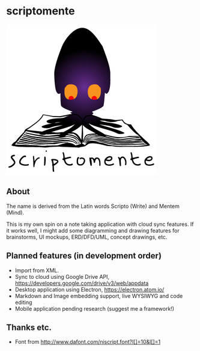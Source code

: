 # scriptomente
![Scriptomente Logo](/assets/Logo-01.png)

## About
The name is derived from the Latin words Scripto (Write) and Mentem (Mind). 

This is my own spin on a note taking application with cloud sync features. If it works well, I might add some diagramming and drawing features for brainstorms, UI mockups, ERD/DFD/UML, concept drawings, etc.

## Planned features (in development order)
- Import from XML.
- Sync to cloud using Google Drive API, https://developers.google.com/drive/v3/web/appdata
- Desktop application using Electron, https://electron.atom.io/
- Markdown and Image embedding support, live WYSIWYG and code editing
- Mobile application pending research (suggest me a framework!)

## Thanks etc.
- Font from http://www.dafont.com/niscript.font?l[]=10&l[]=1